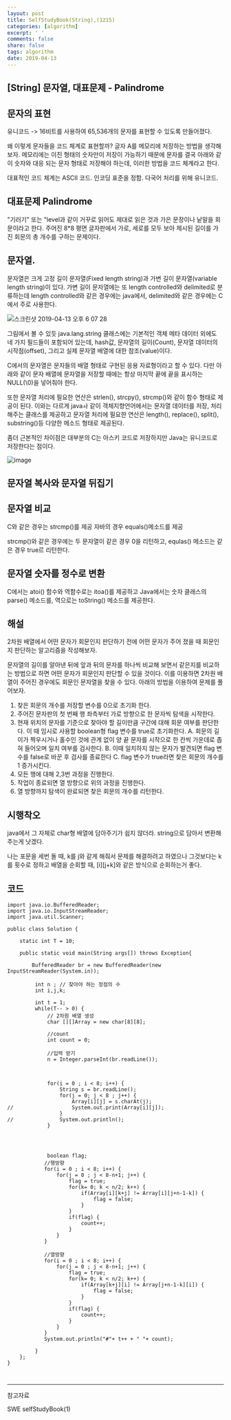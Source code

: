 ```yaml
---
layout: post
title: SelfStudyBook(String),(1215)
categories: [algorithm]
excerpt: ' '
comments: false
share: false
tags: algorithm
date: 2019-04-13
---
```


## [String] 문자열, 대표문제 - Palindrome

## 문자의 표현

유니코드 -> 16비트를 사용하여 65,536개의 문자를 표현할 수 있도록 만들어졌다.

왜 이렇게 문자들을 코드 체계로 표현할까? 글자 A를 메모리에 저장하는 방법을 생각해보자. 메모리에는 이진 형태의 숫자만이 저장이 가능하기 때문에 문자를 결국 아래와 같이 숫자와 대응 되는 문자 형태로 저장해야 하는데, 이러한 방법을 코드 체계라고 한다.

대표적인 코드 체계는 ASCII 코드. 인코딩 표준을 정함.
다국어 처리를 위해 유니코드.

## 대표문제 Palindrome

"기러기" 또는 "level과 같이 거꾸로 읽어도 제대로 읽은 것과 가은 문장이나 낱말을 회문이라고 한다. 주어진 8\*8 평면 글자판에서 가로, 세로를 모두 보아 제시된 길이를 가진 회문의 총 개수를 구하는 문제이다.

## 문자열.

문자열은 크게 고정 길이 문자열(Fixed length string)과 가변 길이 문자열(variable length string)이 있다. 가변 길이 문자열에는 또 length controlled와 delimited로 분류하는데 length controlled와 같은 경우에는 java에서, delimited와 같은 경우에는 C에서 주로 사용한다.

![스크린샷 2019-04-13 오후 6 07 28](https://user-images.githubusercontent.com/23495876/56077427-1a4ca480-5e17-11e9-9d0d-75e9bd3e8b66.png)

그림에서 볼 수 있듯 java.lang.string 클래스에는 기본적인 객체 메타 데이터 외에도 네 가지 필드들이 포함되어 있는데, hash값, 문자열의 길이(Count), 문자열 데이터의 시작점(offset), 그리고 실제 문자열 배열에 대한 참조(value)이다.

C에서의 문자열은 문자들의 배열 형태로 구현된 응용 자료형이라고 할 수 있다. 다만 아래와 같이 문자 배열에 문자열을 저장할 때에는 항상 마지막 끝에 끝을 표시하는 NULL(\0)을 넣어줘야 한다.

또한 문자열 처리에 필요한 연산은 strlen(), strcpy(), strcmp()와 같이 함수 형태로 제공이 된다. 이와는 다르게 javaㅘ 같이 객체지향언어에서는 문자열 데이터를 저장, 처리해주는 클래스를 제공하고 문자열 처리에 필요한 연산은 length(), replace(), split(), substring()등 다양한 메소드 형태로 제공된다.

좀더 근본적인 차이점은 대부분의 C는 아스키 코드로 저장하지만 Java는 유니코드로 저장한다는 점이다.

![image](https://user-images.githubusercontent.com/23495876/56077484-b4145180-5e17-11e9-8ea3-4b78ce935639.png)

## 문자열 복사와 문자열 뒤집기

## 문자열 비교

C와 같은 경우는 strcmp()를 제공
자바의 경우 equals()메소드를 제공

strcmp()와 같은 경우에는 두 문자열이 같은 경우 0을 리턴하고, equlas() 메소드는 같은 경우 true르 리턴한다.

## 문자열 숫자를 정수로 변환

C에서는 atoi() 함수와 역함수로는 itoa()를 제공하고
Java에서는 숫자 클래스의 parse() 메소드를, 역으로는 toString() 메소드를 제공한다.

## 해설

2차원 배열에서 어떤 문자가 회문인지 판단하기 전에 어떤 문자가 주어 졌을 때 회문인지 판단하는 알고리즘을 작성해보자.

문자열의 길이를 알아낸 뒤에 앞과 뒤의 문자를 하나씩 비교해 보면서 같은지를 비교하는 방법으로 하면 어떤 문자가 회문인지 판단할 수 있을 것이다. 이를 이용하면 2차원 배열이 주어진 경우에도 회문인 문자열을 찾을 수 있다. 아래의 방법을 이용하여 문제를 풀어보자.

1. 찾은 회문의 개수를 저장할 변수를 0으로 초기화 한다.
2. 주어진 문자판의 첫 번째 행 좌측부터 가로 방향으로 한 문자씩 탐색을 시작한다.
3. 현재 위치의 문자를 기준으로 찾아야 할 길이만큼 구간에 대해 회문 여부를 판단한다. 이 때 임시로 사용할 boolean형 flag 변수를 true로 초기화한다.
   A. 회문의 길이가 짝우시거나 홀수인 것에 관계 없이 양 끝 문자를 시작으로 한 칸씩 가운데로 좁혀 들어오며 일치 여부를 검사한다.
   B. 이때 일치하지 않는 문자가 발견되면 flag 변수를 false로 바꾼 후 검사를 종료한다
   C. flag 변수가 true라면 찾은 회문의 개수를 1 증가시킨다.
4. 모든 행에 대해 2,3번 과정을 진행한다.
5. 작업이 종료되면 열 방향으로 위의 과정을 진행한다.
6. 열 방향까지 탐색이 완료되면 찾은 회문의 개수를 리턴한다.

## 시행착오

java에서 그 자체로 char형 배열에 담아주기가 쉽지 않더라.
string으로 담아서 변환해주는게 낫겠다.

나는 포문을 세번 돌 때, k를 j와 같게 해줘서 문제를 해결하려고 하였으나 그것보다는 k를 횟수로 정하고
배열을 순회할 때, [i][j+k]와 같은 방식으로 순회하는거 좋다.

## 코드

```
import java.io.BufferedReader;
import java.io.InputStreamReader;
import java.util.Scanner;

public class Solution {

	static int T = 10;

	public static void main(String args[]) throws Exception{

		BufferedReader br = new BufferedReader(new InputStreamReader(System.in));

		 int n ; // 찾아야 하는 정점의 수
		 int i,j,k;

		 int t = 1;
		 while(T-- > 0) {
			 // 2차원 배열 생성
			 char [][]Array = new char[8][8];

			 //count
			 int count = 0;

			 //입력 받기
			 n = Integer.parseInt(br.readLine());



			 for(i = 0 ; i < 8; i++) {
				 String s = br.readLine();
				 for(j = 0; j < 8 ; j++) {
					 Array[i][j] = s.charAt(j);
//					 System.out.print(Array[i][j]);
				 }
//				 System.out.println();
			 }




			 boolean flag;
			//행방향
			for(i = 0 ; i < 8; i++) {
				for(j = 0 ; j < 8-n+1; j++) {
					flag = true;
					for(k= 0; k < n/2; k++) {
						if(Array[i][k+j] != Array[i][j+n-1-k]) {
							flag = false;
						}
					}
					if(flag) {
						count++;
					}
				}
			}

			//열방향
			for(i = 0 ; i < 8; i++) {
				for(j = 0 ; j < 8-n+1; j++) {
					flag = true;
					for(k= 0; k < n/2; k++) {
						if(Array[k+j][i] != Array[j+n-1-k][i]) {
							flag = false;
						}
					}
					if(flag) {
						count++;
					}
				}
			}
			System.out.println("#"+ t++ + " "+ count);

		 }
	};
}



```

---

참고자료

SWE selfStudyBook(1)
